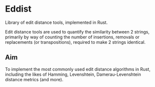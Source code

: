 # Eddist 

Library of edit distance tools, implemented in Rust.

Edit distance tools are used to quantify the similarity between 2 strings, primarily by way of counting the number of insertions, removals or replacements (or transpositions), required to make 2 strings identical.

## Aim

To implement the most commonly used edit distance algorithms in Rust, including the likes of Hamming, Levenshtein, Damerau-Levenshtein distance metrics (and more).

